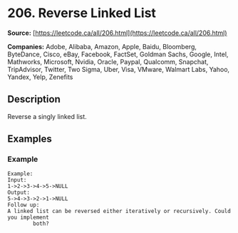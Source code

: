 # 206. Reverse Linked List

**Source:** [https://leetcode.ca/all/206.html](https://leetcode.ca/all/206.html)

**Companies:** Adobe, Alibaba, Amazon, Apple, Baidu, Bloomberg, ByteDance, Cisco, eBay, Facebook, FactSet, Goldman Sachs, Google, Intel, Mathworks, Microsoft, Nvidia, Oracle, Paypal, Qualcomm, Snapchat, TripAdvisor, Twitter, Two Sigma, Uber, Visa, VMware, Walmart Labs, Yahoo, Yandex, Yelp, Zenefits

## Description

Reverse a singly linked list.

## Examples

### Example

```
Example:
Input:
1->2->3->4->5->NULL
Output:
5->4->3->2->1->NULL
Follow up:
A linked list can be reversed either iteratively or recursively. Could you implement
        both?
```

